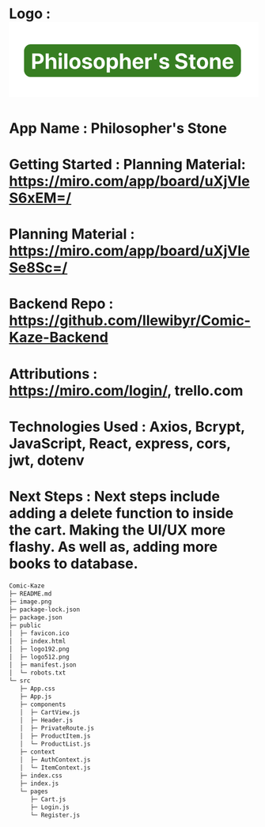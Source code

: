 # Logo : ![alt text](image.png)

# App Name : Philosopher's Stone

# Getting Started : Planning Material: https://miro.com/app/board/uXjVIeS6xEM=/ 
 # Planning Material : https://miro.com/app/board/uXjVIeSe8Sc=/

# Backend Repo : https://github.com/llewibyr/Comic-Kaze-Backend

# Attributions : https://miro.com/login/, trello.com 

# Technologies Used : Axios, Bcrypt, JavaScript, React, express, cors, jwt, dotenv

# Next Steps : Next steps include adding a delete function to inside the cart. Making the UI/UX more flashy. As well as, adding more books to database.
```
Comic-Kaze
├─ README.md
├─ image.png
├─ package-lock.json
├─ package.json
├─ public
│  ├─ favicon.ico
│  ├─ index.html
│  ├─ logo192.png
│  ├─ logo512.png
│  ├─ manifest.json
│  └─ robots.txt
└─ src
   ├─ App.css
   ├─ App.js
   ├─ components
   │  ├─ CartView.js
   │  ├─ Header.js
   │  ├─ PrivateRoute.js
   │  ├─ ProductItem.js
   │  └─ ProductList.js
   ├─ context
   │  ├─ AuthContext.js
   │  └─ ItemContext.js
   ├─ index.css
   ├─ index.js
   └─ pages
      ├─ Cart.js
      ├─ Login.js
      └─ Register.js

```